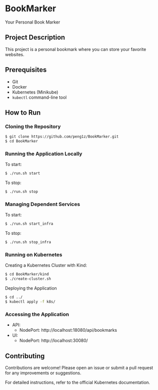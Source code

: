 # BookMarker
Your Personal Book Marker

## Project Description
This project is a personal bookmark where you can store your favorite websites.

## Prerequisites
- Git
- Docker
- Kubernetes (Minikube)
- `kubectl` command-line tool

## How to Run

### Cloning the Repository
```bash
$ git clone https://github.com/peng1z/BookMarker.git
$ cd BookMarker
```

### Running the Application Locally
To start:
```bash
$ ./run.sh start
```
To stop:
```bash
$ ./run.sh stop
```

### Managing Dependent Services
To start:
```bash
$ ./run.sh start_infra
```
To stop:
```bash
$ ./run.sh stop_infra
```

### Running on Kubernetes
Creating a Kubernetes Cluster with Kind:
```bash
$ cd BookMarker/kind
$ ./create-cluster.sh
```
Deploying the Application
```bash
$ cd ../
$ kubectl apply -f k8s/
```

### Accessing the Application
- API:
  - NodePort: http://localhost:18080/api/bookmarks
- UI:
  - NodePort: http://localhost:30080/

## Contributing
Contributions are welcome! Please open an issue or submit a pull request for any improvements or suggestions.

For detailed instructions, refer to the official Kubernetes documentation.